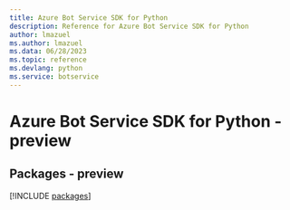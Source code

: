 ```yaml
---
title: Azure Bot Service SDK for Python
description: Reference for Azure Bot Service SDK for Python
author: lmazuel
ms.author: lmazuel
ms.data: 06/28/2023
ms.topic: reference
ms.devlang: python
ms.service: botservice
---
```

# Azure Bot Service SDK for Python - preview
## Packages - preview
[!INCLUDE [packages](bot-service-index.md)]